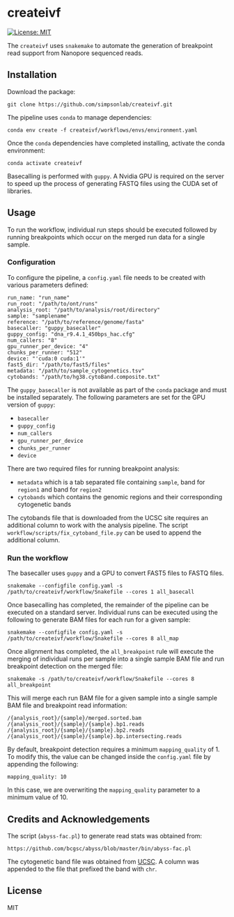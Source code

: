# createivf

[![License: MIT](https://img.shields.io/badge/License-MIT-yellow.svg)](https://opensource.org/licenses/MIT)

The `createivf` uses `snakemake` to automate the generation of
breakpoint read support from Nanopore sequenced reads.

## Installation
Download the package:
```
git clone https://github.com/simpsonlab/createivf.git
```

The pipeline uses `conda` to manage dependencies:
```
conda env create -f createivf/workflows/envs/environment.yaml
```

Once the `conda` dependencies have completed installing, activate
the conda environment:
```
conda activate createivf
```

Basecalling is performed with `guppy`.  A Nvidia GPU is required
on the server to speed up the process of generating FASTQ files
using the CUDA set of libraries.


## Usage
To run the workflow, individual run steps should be executed followed
by running breakpoints which occur on the merged run data for a
single sample.

### Configuration
To configure the pipeline, a `config.yaml` file needs to be created with
various parameters defined:
```
run_name: "run_name"
run_root: "/path/to/ont/runs"
analysis_root: "/path/to/analysis/root/directory"
sample: "samplename"
reference: "/path/to/reference/genome/fasta"
basecaller: "guppy_basecaller"
guppy_config: "dna_r9.4.1_450bps_hac.cfg"
num_callers: "8"
gpu_runner_per_device: "4"
chunks_per_runner: "512"
device: "'cuda:0 cuda:1'"
fast5_dir: "/path/to/fast5/files"
metadata: "/path/to/sample_cytogenetics.tsv"
cytobands: "/path/to/hg38.cytoBand.composite.txt"
```

The `guppy_basecaller` is not available as part of the `conda` package
and must be installed separately.  The following parameters are
set for the GPU version of `guppy`:
* `basecaller`
* `guppy_config`
* `num_callers`
* `gpu_runner_per_device`
* `chunks_per_runner`
* `device`

There are two required files for running breakpoint analysis:
* `metadata` which is a tab separated file containing `sample`, band for `region1` and band for `region2`
* `cytobands` which contains the genomic regions and their corresponding cytogenetic bands

The cytobands file that is downloaded from the UCSC site requires an
additional column to work with the analysis pipeline.  The script
`workflow/scripts/fix_cytoband_file.py` can be used to append the
additional column.

### Run the workflow
The basecaller uses `guppy` and a GPU to convert FAST5 files to FASTQ files.
```
snakemake --configfile config.yaml -s /path/to/createivf/workflow/Snakefile --cores 1 all_basecall
```

Once basecalling has completed, the remainder of the pipeline can
be executed on a standard server.  Individual runs can be executed
using the following to generate BAM files for each run for a given
sample:
```
snakemake --configfile config.yaml -s /path/to/createivf/workflow/Snakefile --cores 8 all_map
```
Once alignment has completed, the `all_breakpoint` rule will execute
the merging of individual runs per sample into a single sample
BAM file and run breakpoint detection on the merged file:
```
snakemake -s /path/to/createivf/workflow/Snakefile --cores 8 all_breakpoint
```
This will merge each run BAM file for a given sample into a single sample
BAM file and breakpoint read information:
```
/{analysis_root}/{sample}/merged.sorted.bam
/{analysis_root}/{sample}/{sample}.bp1.reads
/{analysis_root}/{sample}/{sample}.bp2.reads
/{analysis_root}/{sample}/{sample}.bp.intersecting.reads
```
By default, breakpoint detection requires a minimum `mapping_quality` of 1.  To modify this,
the value can be changed inside the `config.yaml` file by appending the following:
```
mapping_quality: 10
```
In this case, we are overwriting the `mapping_quality` parameter to a minimum
value of 10.

## Credits and Acknowledgements
The script (`abyss-fac.pl`) to generate read stats was obtained from:
```
https://github.com/bcgsc/abyss/blob/master/bin/abyss-fac.pl
```
The cytogenetic band file was obtained from [UCSC](https://hgdownload.soe.ucsc.edu/goldenPath/hg38/database/cytoBand.txt.gz).  A column was appended to the file that prefixed the band with `chr`.

## License
MIT
